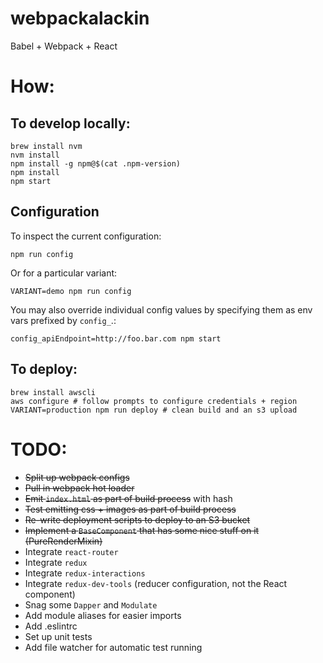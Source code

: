 # webpackalackin
Babel + Webpack + React

# How:
## To develop locally:
```
brew install nvm
nvm install
npm install -g npm@$(cat .npm-version)
npm install
npm start
```

## Configuration

To inspect the current configuration:

```
npm run config
```

Or for a particular variant:

```
VARIANT=demo npm run config
```

You may also override individual config values by specifying them as env vars prefixed by `config_`.:

```
config_apiEndpoint=http://foo.bar.com npm start
```

## To deploy:
```
brew install awscli
aws configure # follow prompts to configure credentials + region
VARIANT=production npm run deploy # clean build and an s3 upload
```

# TODO:
* ~~Split up webpack configs~~
* ~~Pull in webpack hot loader~~
* ~~Emit `index.html` as part of build process~~ with hash
* ~~Test emitting css + images as part of build process~~
* ~~Re-write deployment scripts to deploy to an S3 bucket~~
* ~~Implement a `BaseComponent` that has some nice stuff on it (PureRenderMixin)~~
* Integrate `react-router`
* Integrate `redux`
* Integrate `redux-interactions`
* Integrate `redux-dev-tools` (reducer configuration, not the React component)
* Snag some `Dapper` and `Modulate`
* Add module aliases for easier imports
* Add .eslintrc
* Set up unit tests
* Add file watcher for automatic test running
